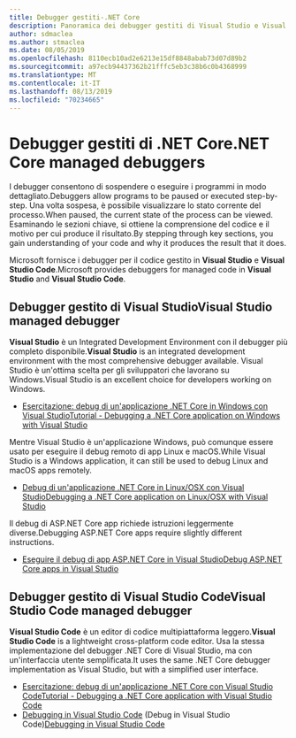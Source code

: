 ```yaml
---
title: Debugger gestiti-.NET Core
description: Panoramica dei debugger gestiti di Visual Studio e Visual Studio Code.
author: sdmaclea
ms.author: stmaclea
ms.date: 08/05/2019
ms.openlocfilehash: 8110ecb10ad2e6213e15df8848abab73d07d89b2
ms.sourcegitcommit: a97ecb94437362b21fffc5eb3c38b6c0b4368999
ms.translationtype: MT
ms.contentlocale: it-IT
ms.lasthandoff: 08/13/2019
ms.locfileid: "70234665"
---
```

# <a name="net-core-managed-debuggers"></a><span data-ttu-id="7ee55-103">Debugger gestiti di .NET Core</span><span class="sxs-lookup"><span data-stu-id="7ee55-103">.NET Core managed debuggers</span></span>

<span data-ttu-id="7ee55-104">I debugger consentono di sospendere o eseguire i programmi in modo dettagliato.</span><span class="sxs-lookup"><span data-stu-id="7ee55-104">Debuggers allow programs to be paused or executed step-by-step.</span></span> <span data-ttu-id="7ee55-105">Una volta sospesa, è possibile visualizzare lo stato corrente del processo.</span><span class="sxs-lookup"><span data-stu-id="7ee55-105">When paused, the current state of the process can be viewed.</span></span> <span data-ttu-id="7ee55-106">Esaminando le sezioni chiave, si ottiene la comprensione del codice e il motivo per cui produce il risultato.</span><span class="sxs-lookup"><span data-stu-id="7ee55-106">By stepping through key sections, you gain understanding of your code and why it produces the result that it does.</span></span>

<span data-ttu-id="7ee55-107">Microsoft fornisce i debugger per il codice gestito in **Visual Studio** e **Visual Studio Code**.</span><span class="sxs-lookup"><span data-stu-id="7ee55-107">Microsoft provides debuggers for managed code in **Visual Studio** and **Visual Studio Code**.</span></span>

## <a name="visual-studio-managed-debugger"></a><span data-ttu-id="7ee55-108">Debugger gestito di Visual Studio</span><span class="sxs-lookup"><span data-stu-id="7ee55-108">Visual Studio managed debugger</span></span>

<span data-ttu-id="7ee55-109">**Visual Studio** è un Integrated Development Environment con il debugger più completo disponibile.</span><span class="sxs-lookup"><span data-stu-id="7ee55-109">**Visual Studio** is an integrated development environment with the most comprehensive debugger available.</span></span> <span data-ttu-id="7ee55-110">Visual Studio è un'ottima scelta per gli sviluppatori che lavorano su Windows.</span><span class="sxs-lookup"><span data-stu-id="7ee55-110">Visual Studio is an excellent choice for developers working on Windows.</span></span>
- [<span data-ttu-id="7ee55-111">Esercitazione: debug di un'applicazione .NET Core in Windows con Visual Studio</span><span class="sxs-lookup"><span data-stu-id="7ee55-111">Tutorial - Debugging a .NET Core application on Windows with Visual Studio</span></span>](../tutorials/debugging-with-visual-studio.md)

<span data-ttu-id="7ee55-112">Mentre Visual Studio è un'applicazione Windows, può comunque essere usato per eseguire il debug remoto di app Linux e macOS.</span><span class="sxs-lookup"><span data-stu-id="7ee55-112">While Visual Studio is a Windows application, it can still be used to debug Linux and macOS apps remotely.</span></span>
- [<span data-ttu-id="7ee55-113">Debug di un'applicazione .NET Core in Linux/OSX con Visual Studio</span><span class="sxs-lookup"><span data-stu-id="7ee55-113">Debugging a .NET Core application on Linux/OSX with Visual Studio</span></span>](https://github.com/Microsoft/MIEngine/wiki/Offroad-Debugging-of-.NET-Core-on-Linux---OSX-from-Visual-Studio)

 <span data-ttu-id="7ee55-114">Il debug di ASP.NET Core app richiede istruzioni leggermente diverse.</span><span class="sxs-lookup"><span data-stu-id="7ee55-114">Debugging ASP.NET Core apps require slightly different instructions.</span></span>

- [<span data-ttu-id="7ee55-115">Eseguire il debug di app ASP.NET Core in Visual Studio</span><span class="sxs-lookup"><span data-stu-id="7ee55-115">Debug ASP.NET Core apps in Visual Studio</span></span>](/visualstudio/debugger/how-to-enable-debugging-for-aspnet-applications#debug-aspnet-core-apps)

## <a name="visual-studio-code-managed-debugger"></a><span data-ttu-id="7ee55-116">Debugger gestito di Visual Studio Code</span><span class="sxs-lookup"><span data-stu-id="7ee55-116">Visual Studio Code managed debugger</span></span>

<span data-ttu-id="7ee55-117">**Visual Studio Code** è un editor di codice multipiattaforma leggero.</span><span class="sxs-lookup"><span data-stu-id="7ee55-117">**Visual Studio Code** is a lightweight cross-platform code editor.</span></span> <span data-ttu-id="7ee55-118">Usa la stessa implementazione del debugger .NET Core di Visual Studio, ma con un'interfaccia utente semplificata.</span><span class="sxs-lookup"><span data-stu-id="7ee55-118">It uses the same .NET Core debugger implementation as Visual Studio, but with a simplified user interface.</span></span>

- [<span data-ttu-id="7ee55-119">Esercitazione: debug di un'applicazione .NET Core con Visual Studio Code</span><span class="sxs-lookup"><span data-stu-id="7ee55-119">Tutorial - Debugging a .NET Core application with Visual Studio Code</span></span>](../tutorials/with-visual-studio-code.md#debug)
- <span data-ttu-id="7ee55-120">[Debugging in Visual Studio Code](https://code.visualstudio.com/docs/editor/debugging) (Debug in Visual Studio Code)</span><span class="sxs-lookup"><span data-stu-id="7ee55-120">[Debugging in Visual Studio Code](https://code.visualstudio.com/docs/editor/debugging)</span></span>
